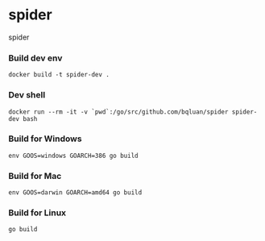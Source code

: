 spider
======
spider

### Build dev env ###
```
docker build -t spider-dev .
```

### Dev shell ###
```
docker run --rm -it -v `pwd`:/go/src/github.com/bqluan/spider spider-dev bash
```

### Build for Windows ###
```
env GOOS=windows GOARCH=386 go build
```

### Build for Mac ###
```
env GOOS=darwin GOARCH=amd64 go build
```

### Build for Linux ###
```
go build
```
